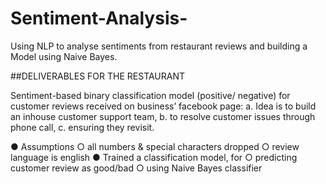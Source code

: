 # Sentiment-Analysis-
Using NLP to analyse sentiments from restaurant reviews and building a Model using Naive Bayes. 

##DELIVERABLES FOR THE RESTAURANT 

Sentiment-based binary classification model (positive/ negative) for customer
reviews received on business’ facebook page:
a. Idea is to build an inhouse customer support team,
b. to resolve customer issues through phone call,
c. ensuring they revisit.

● Assumptions
○ all numbers & special characters dropped
○ review language is english
● Trained a classification model, for
○ predicting customer review as good/bad
○ using Naive Bayes classifier
